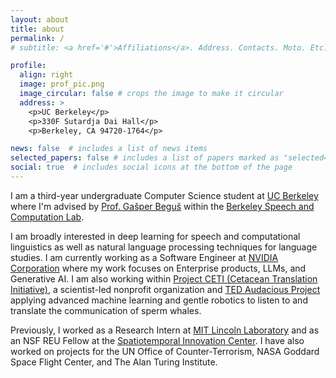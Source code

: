 ```yaml
---
layout: about
title: about
permalink: /
# subtitle: <a href='#'>Affiliations</a>. Address. Contacts. Moto. Etc.

profile:
  align: right
  image: prof_pic.png
  image_circular: false # crops the image to make it circular
  address: >
    <p>UC Berkeley</p>
    <p>330F Sutardja Dai Hall</p>
    <p>Berkeley, CA 94720-1764</p>

news: false  # includes a list of news items
selected_papers: false # includes a list of papers marked as "selected={true}"
social: true  # includes social icons at the bottom of the page
---
```


I am a third-year undergraduate Computer Science student at [UC Berkeley](https://www.berkeley.edu/) where I'm advised by [Prof. Gašper Beguš](https://gbegus.github.io/) within the [Berkeley Speech and Computation Lab](https://twitter.com/BerkeleySCLab).

I am broadly interested in deep learning for speech and computational linguistics as well as natural language processing techniques for language studies. I am currently working as a Software Engineer at [NVIDIA Corporation](https://www.nvidia.com/en-us/) where my work focuses on Enterprise products, LLMs, and Generative AI. I am also working within [Project CETI (Cetacean Translation Initiative)](https://www.projectceti.org/), a scientist-led nonprofit organization and [TED Audacious Project](https://www.audaciousproject.org/grantees/project-ceti) applying advanced machine learning and gentle robotics to listen to and translate the communication of sperm whales.

Previously, I worked as a Research Intern at [MIT Lincoln Laboratory](https://www.ll.mit.edu/) and as an NSF REU Fellow at the [Spatiotemporal Innovation Center](https://www.stcenter.net/). I have also worked on projects for the UN Office of Counter-Terrorism, NASA Goddard Space Flight Center, and The Alan Turing Institute.  

